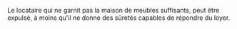   
 Le locataire qui ne garnit pas la maison de meubles suffisants, peut être expulsé, à moins qu'il ne donne des sûretés capables de répondre du loyer.  

  
